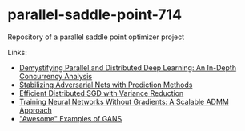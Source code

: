 # parallel-saddle-point-714
Repository of a parallel saddle point optimizer project


Links:

- [Demystifying Parallel and Distributed Deep Learning: An In-Depth Concurrency Analysis](https://arxiv.org/pdf/1802.09941.pdf)
- [Stabilizing Adversarial Nets with Prediction Methods](https://openreview.net/pdf?id=Skj8Kag0Z)
- [Efficient Distributed SGD with Variance Reduction](https://arxiv.org/pdf/1512.02970.pdf)
- [Training Neural Networks Without Gradients: A Scalable ADMM Approach](https://arxiv.org/pdf/1605.02026.pdf)
- ["Awesome" Examples of GANS](https://github.com/nashory/gans-awesome-applications)
